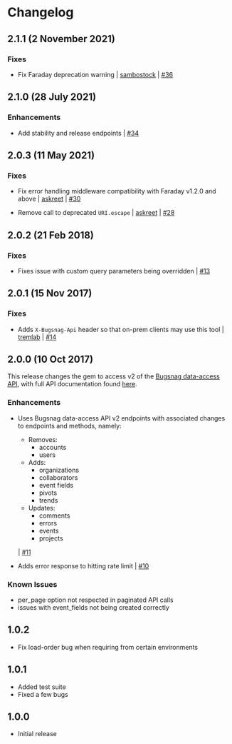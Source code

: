 Changelog
=========

## 2.1.1 (2 November 2021)

### Fixes

* Fix Faraday deprecation warning
    | [sambostock](https://github.com/sambostock)
    | [#36](https://github.com/bugsnag/bugsnag-api-ruby/pull/36)

## 2.1.0 (28 July 2021)

### Enhancements

* Add stability and release endpoints
    |  [#34](https://github.com/bugsnag/bugsnag-api-ruby/pull/34)

## 2.0.3 (11 May 2021)

### Fixes

* Fix error handling middleware compatibility with Faraday v1.2.0 and above
    | [askreet](https://github.com/askreet)
    | [#30](https://github.com/bugsnag/bugsnag-api-ruby/pull/30)

* Remove call to deprecated `URI.escape`
    | [askreet](https://github.com/askreet)
    | [#28](https://github.com/bugsnag/bugsnag-api-ruby/pull/28)

## 2.0.2 (21 Feb 2018)

### Fixes

* Fixes issue with custom query parameters being overridden
    | [#13](https://github.com/bugsnag/bugsnag-api-ruby/pull/13)

## 2.0.1 (15 Nov 2017)

### Fixes

* Adds `X-Bugsnag-Api` header so that on-prem clients may use this tool
    | [tremlab](https://github.com/tremlab)
    | [#14](https://github.com/bugsnag/bugsnag-api-ruby/pull/14)

## 2.0.0 (10 Oct 2017)

This release changes the gem to access v2 of the [Bugsnag data-access API](https://docs.bugsnag.com/api/data-access/), with full API documentation found [here](http://docs.bugsnagapiv2.apiary.io/).

### Enhancements

* Uses Bugsnag data-access API v2 endpoints with associated changes to endpoints and methods, namely:
    - Removes:
        * accounts
        * users
    - Adds:
        * organizations
        * collaborators
        * event fields
        * pivots
        * trends
    - Updates:
        * comments
        * errors
        * events
        * projects

  | [#11](https://github.com/bugsnag/bugsnag-api-ruby/pull/11)

* Adds error response to hitting rate limit
  | [#10](https://github.com/bugsnag/bugsnag-api-ruby/pull/10)

### Known Issues

* per_page option not respected in paginated API calls
* issues with event_fields not being created correctly

1.0.2
-----
-   Fix load-order bug when requiring from certain environments

1.0.1
-----
-   Added test suite
-   Fixed a few bugs

1.0.0
-----
-   Initial release
